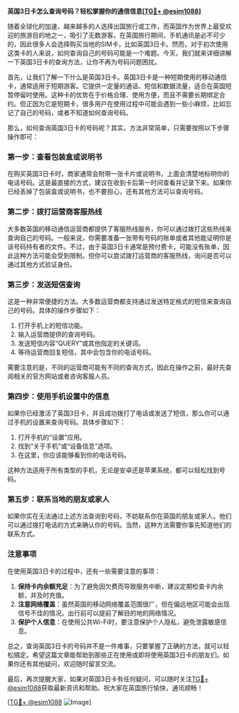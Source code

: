 **英国3日卡怎么查询号码？轻松掌握你的通信信息[[TG💪+ @esim1088](https://t.me/s/esim1088)]**

随着全球化的加速，越来越多的人选择出国旅行或工作，而英国作为世界上最受欢迎的旅游目的地之一，吸引了无数游客。在英国旅行期间，手机通讯是必不可少的，因此很多人会选择购买当地的SIM卡，比如英国3日卡。然而，对于初次使用这类卡的人来说，如何查询自己的号码可能是一个难题。今天，我们就来详细讲解一下英国3日卡的查询方法，让你不再为号码问题困扰。

首先，让我们了解一下什么是英国3日卡。英国3日卡是一种短期使用的移动通信卡，通常适用于短期游客。它提供一定量的通话、短信和数据流量，适合在英国短暂停留时使用。这种卡的优势在于价格合理、使用方便，而且不需要长期绑定合约。但正因为它是短期卡，很多用户在使用过程中可能会遇到一些小麻烦，比如忘记了自己的号码，或者不知道如何查询号码。

那么，如何查询英国3日卡的号码呢？其实，方法非常简单，只需要按照以下步骤操作即可：

### **第一步：查看包装盒或说明书**
在购买英国3日卡时，商家通常会附带一张卡片或说明书，上面会清楚地标明你的电话号码。这是最直接的方式，建议在收到卡后第一时间查看并记录下来。如果你已经丢掉了包装盒或说明书，也不要担心，还有其他方法可以查询号码。

### **第二步：拨打运营商客服热线**
大多数英国的移动通信运营商都提供了客服热线服务，你可以通过拨打这些热线来查询自己的号码。一般来说，你需要准备一张带有号码的账单或者其他能证明你是该号码持有者的文件。不过，由于英国3日卡通常是预付费卡，可能没有账单，因此这种方法可能会受到限制。但你可以尝试拨打运营商的客服热线，询问是否可以通过其他方式验证身份。

### **第三步：发送短信查询**
这是一种非常便捷的方法。大多数运营商都支持通过发送特定格式的短信来查询自己的号码。具体的操作步骤如下：
1. 打开手机上的短信功能。
2. 输入运营商提供的查询号码。
3. 发送短信内容“QUERY”或其他指定的关键词。
4. 等待运营商回复短信，其中会包含你的电话号码。

需要注意的是，不同的运营商可能有不同的查询方式，因此在操作之前，最好先查阅相关的官方网站或者咨询客服人员。

### **第四步：使用手机设置中的信息**
如果你已经激活了英国3日卡，并且成功拨打了电话或发送了短信，那么你可以通过手机的设置来查询号码。具体步骤如下：
1. 打开手机的“设置”应用。
2. 找到“关于手机”或“设备信息”选项。
3. 在这里，你应该能够看到你的电话号码。

这种方法适用于所有类型的手机，无论是安卓还是苹果系统，都可以轻松找到号码。

### **第五步：联系当地的朋友或家人**
如果你实在无法通过上述方法查询到号码，不妨联系你在英国的朋友或家人。他们可以通过拨打电话的方式来确认你的号码。当然，这种方法需要你事先知道他们的联系方式。

### **注意事项**
在使用英国3日卡的过程中，还有一些需要注意的事项：
1. **保持卡内余额充足**：为了避免因欠费而导致服务中断，建议定期检查卡内余额，并及时充值。
2. **注意网络覆盖**：虽然英国的移动网络覆盖范围很广，但在偏远地区可能会出现信号不佳的情况。出行前可以提前了解目的地的网络情况。
3. **保护个人信息**：在使用公共Wi-Fi时，要注意保护个人隐私，避免泄露敏感信息。

总之，查询英国3日卡的号码并不是一件难事，只要掌握了正确的方法，就可以轻松搞定。希望这篇文章能帮助到那些正在使用或即将使用英国3日卡的朋友们。如果你还有其他疑问，欢迎随时留言交流。

最后，再次提醒大家，如果对英国3日卡有任何疑问，可以随时关注[TG💪+ @esim1088](https://t.me/s/esim1088)获取最新资讯和帮助。祝大家在英国旅行愉快，通讯顺畅！

[[TG💪+ @esim1088](https://t.me/s/esim1088) ![Image](https://i.postimg.cc/4NQfJmqS/Snipaste-2025-05-13-00-14-12.png)]